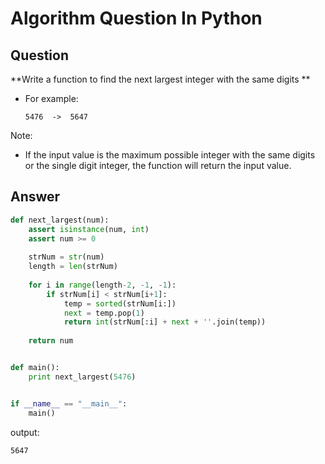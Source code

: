 Algorithm Question In Python
============================

## Question

**Write a function to find the next largest integer with the same digits **


* For example:

    ```
    5476  ->  5647
    ```

Note:

- If the input value is the maximum possible integer with the same digits or the single digit integer,
the function will return the input value.


## Answer

```python
def next_largest(num):
    assert isinstance(num, int)
    assert num >= 0
    
    strNum = str(num)
    length = len(strNum)
    
    for i in range(length-2, -1, -1):
        if strNum[i] < strNum[i+1]:
            temp = sorted(strNum[i:]) 
            next = temp.pop(1)
            return int(strNum[:i] + next + ''.join(temp))
            
    return num


def main():
    print next_largest(5476)


if __name__ == "__main__":
    main()
```

output:

```
5647
```